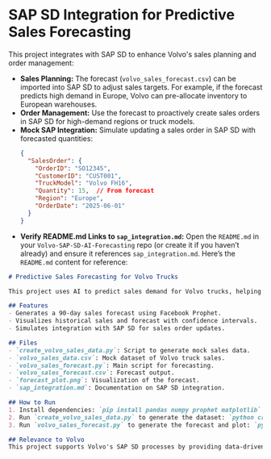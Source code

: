 # SAP SD Integration for Predictive Sales Forecasting

This project integrates with SAP SD to enhance Volvo's sales planning and order management:

- **Sales Planning:** The forecast (`volvo_sales_forecast.csv`) can be imported into SAP SD to adjust sales targets. For example, if the forecast predicts high demand in Europe, Volvo can pre-allocate inventory to European warehouses.
- **Order Management:** Use the forecast to proactively create sales orders in SAP SD for high-demand regions or truck models.
- **Mock SAP Integration:** Simulate updating a sales order in SAP SD with forecasted quantities:
  ```json
  {
    "SalesOrder": {
      "OrderID": "SO12345",
      "CustomerID": "CUST001",
      "TruckModel": "Volvo FH16",
      "Quantity": 15,  // From forecast
      "Region": "Europe",
      "OrderDate": "2025-06-01"
    }
  }

  
- **Verify README.md Links to `sap_integration.md`:**
Open the `README.md` in your `Volvo-SAP-SD-AI-Forecasting` repo (or create it if you haven’t already) and ensure it references `sap_integration.md`. Here’s the `README.md` content for reference:
```markdown
# Predictive Sales Forecasting for Volvo Trucks

This project uses AI to predict sales demand for Volvo trucks, helping optimize inventory and production. The forecast integrates with SAP SD to enhance sales planning and order management.

## Features
- Generates a 90-day sales forecast using Facebook Prophet.
- Visualizes historical sales and forecast with confidence intervals.
- Simulates integration with SAP SD for sales order updates.

## Files
- `create_volvo_sales_data.py`: Script to generate mock sales data.
- `volvo_sales_data.csv`: Mock dataset of Volvo truck sales.
- `volvo_sales_forecast.py`: Main script for forecasting.
- `volvo_sales_forecast.csv`: Forecast output.
- `forecast_plot.png`: Visualization of the forecast.
- `sap_integration.md`: Documentation on SAP SD integration.

## How to Run
1. Install dependencies: `pip install pandas numpy prophet matplotlib`
2. Run `create_volvo_sales_data.py` to generate the dataset: `python create_volvo_sales_data.py`
3. Run `volvo_sales_forecast.py` to generate the forecast and plot: `python volvo_sales_forecast.py`

## Relevance to Volvo
This project supports Volvo's SAP SD processes by providing data-driven sales forecasts, enabling better inventory management and proactive order creation.
